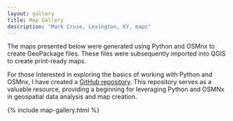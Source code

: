 ```yaml
---
layout: gallery
title: Map Gallery
description: "Mark Cruse, Lexington, KY, maps"
---
```

The maps presented below were generated using Python and OSMnx to create GeoPackage files. These files were subsequently imported into QGIS to create print-ready maps. 

For those interested in exploring the basics of working with Python and OSMnx, I have created a [GitHub repository](https://github.com/MarkCruse/coloring-street-networks-using-OSMnx). This repository serves as a valuable resource, providing a beginning for leveraging Python and OSMNx in geospatial data analysis and map creation.

{% include map-gallery.html %}